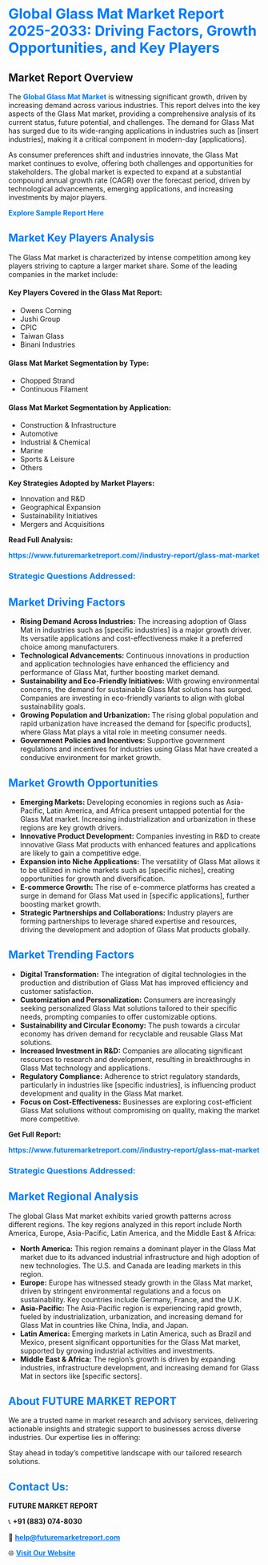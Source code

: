 <h1 style="color: #007BFF;">Global Glass Mat Market Report 2025-2033: Driving Factors, Growth Opportunities, and Key Players</h1>

<section id="overview">
<h2>Market Report Overview</h2>
<p>The <a href="https://www.futuremarketreport.com//industry-report/glass-mat-market" style="color: #007BFF; text-decoration: none;"><strong>Global Glass Mat Market</strong></a> is witnessing significant growth, driven by increasing demand across various industries. This report delves into the key aspects of the Glass Mat market, providing a comprehensive analysis of its current status, future potential, and challenges. The demand for Glass Mat has surged due to its wide-ranging applications in industries such as [insert industries], making it a critical component in modern-day [applications].</p>
<p>As consumer preferences shift and industries innovate, the Glass Mat market continues to evolve, offering both challenges and opportunities for stakeholders. The global market is expected to expand at a substantial compound annual growth rate (CAGR) over the forecast period, driven by technological advancements, emerging applications, and increasing investments by major players.</p>
</section>

<section id="overview">
<p><a href="https://www.futuremarketreport.com//request-sample/reportId=90605" style="color: #007BFF; text-decoration: none;"><strong>Explore Sample Report Here</strong></a></p>
</section>

<section id="key-players">
<h2 style="color: #007BFF;">Market Key Players Analysis</h2>
<p>The Glass Mat market is characterized by intense competition among key players striving to capture a larger market share. Some of the leading companies in the market include:</p>
<h4>Key Players Covered in the Glass Mat Report:</h4>
<ul><li>Owens Corning</li><li>Jushi Group</li><li>CPIC</li><li>Taiwan Glass</li><li>Binani Industries</li></ul>
<h4>Glass Mat Market Segmentation by Type:</h4>
<ul><li>Chopped Strand</li><li>Continuous Filament</li></ul>

<h4>Glass Mat Market Segmentation by Application:</h4>
<ul><li>Construction &amp; Infrastructure</li><li>Automotive</li><li>Industrial &amp; Chemical</li><li>Marine</li><li>Sports &amp; Leisure</li><li>Others</li></ul>
<p><strong>Key Strategies Adopted by Market Players:</strong></p>
<ul>
<li>Innovation and R&D</li>
<li>Geographical Expansion</li>
<li>Sustainability Initiatives</li>
<li>Mergers and Acquisitions</li>
</ul>
</section>

<section>
<p><strong>Read Full Analysis: </strong></p><a href="https://www.futuremarketreport.com//industry-report/glass-mat-market" style="color: #007BFF; text-decoration: none;"><strong>https://www.futuremarketreport.com//industry-report/glass-mat-market</strong></a>
<h3 style="color: #007BFF;">Strategic Questions Addressed:</h3>
</section>

<section id="driving-factors">
<h2 style="color: #007BFF;">Market Driving Factors</h2>
<ul>
<li><strong>Rising Demand Across Industries:</strong> The increasing adoption of Glass Mat in industries such as [specific industries] is a major growth driver. Its versatile applications and cost-effectiveness make it a preferred choice among manufacturers.</li>
<li><strong>Technological Advancements:</strong> Continuous innovations in production and application technologies have enhanced the efficiency and performance of Glass Mat, further boosting market demand.</li>
<li><strong>Sustainability and Eco-Friendly Initiatives:</strong> With growing environmental concerns, the demand for sustainable Glass Mat solutions has surged. Companies are investing in eco-friendly variants to align with global sustainability goals.</li>
<li><strong>Growing Population and Urbanization:</strong> The rising global population and rapid urbanization have increased the demand for [specific products], where Glass Mat plays a vital role in meeting consumer needs.</li>
<li><strong>Government Policies and Incentives:</strong> Supportive government regulations and incentives for industries using Glass Mat have created a conducive environment for market growth.</li>
</ul>
</section>

<section id="growth-opportunities">
<h2 style="color: #007BFF;">Market Growth Opportunities</h2>
<ul>
<li><strong>Emerging Markets:</strong> Developing economies in regions such as Asia-Pacific, Latin America, and Africa present untapped potential for the Glass Mat market. Increasing industrialization and urbanization in these regions are key growth drivers.</li>
<li><strong>Innovative Product Development:</strong> Companies investing in R&D to create innovative Glass Mat products with enhanced features and applications are likely to gain a competitive edge.</li>
<li><strong>Expansion into Niche Applications:</strong> The versatility of Glass Mat allows it to be utilized in niche markets such as [specific niches], creating opportunities for growth and diversification.</li>
<li><strong>E-commerce Growth:</strong> The rise of e-commerce platforms has created a surge in demand for Glass Mat used in [specific applications], further boosting market growth.</li>
<li><strong>Strategic Partnerships and Collaborations:</strong> Industry players are forming partnerships to leverage shared expertise and resources, driving the development and adoption of Glass Mat products globally.</li>
</ul>
</section>

<section id="trending-factors">
<h2 style="color: #007BFF;">Market Trending Factors</h2>
<ul>
<li><strong>Digital Transformation:</strong> The integration of digital technologies in the production and distribution of Glass Mat has improved efficiency and customer satisfaction.</li>
<li><strong>Customization and Personalization:</strong> Consumers are increasingly seeking personalized Glass Mat solutions tailored to their specific needs, prompting companies to offer customizable options.</li>
<li><strong>Sustainability and Circular Economy:</strong> The push towards a circular economy has driven demand for recyclable and reusable Glass Mat solutions.</li>
<li><strong>Increased Investment in R&D:</strong> Companies are allocating significant resources to research and development, resulting in breakthroughs in Glass Mat technology and applications.</li>
<li><strong>Regulatory Compliance:</strong> Adherence to strict regulatory standards, particularly in industries like [specific industries], is influencing product development and quality in the Glass Mat market.</li>
<li><strong>Focus on Cost-Effectiveness:</strong> Businesses are exploring cost-efficient Glass Mat solutions without compromising on quality, making the market more competitive.</li>
</ul>
</section>

<section>
<p><strong>Get Full Report: </strong></p><a href="https://www.futuremarketreport.com//industry-report/glass-mat-market" style="color: #007BFF; text-decoration: none;"><strong>https://www.futuremarketreport.com//industry-report/glass-mat-market</strong></a>
<h3 style="color: #007BFF;">Strategic Questions Addressed:</h3>
</section>


<section id="regional-analysis">
<h2 style="color: #007BFF;">Market Regional Analysis</h2>
<p>The global Glass Mat market exhibits varied growth patterns across different regions. The key regions analyzed in this report include North America, Europe, Asia-Pacific, Latin America, and the Middle East & Africa:</p>
<ul>
<li><strong>North America:</strong> This region remains a dominant player in the Glass Mat market due to its advanced industrial infrastructure and high adoption of new technologies. The U.S. and Canada are leading markets in this region.</li>
<li><strong>Europe:</strong> Europe has witnessed steady growth in the Glass Mat market, driven by stringent environmental regulations and a focus on sustainability. Key countries include Germany, France, and the U.K.</li>
<li><strong>Asia-Pacific:</strong> The Asia-Pacific region is experiencing rapid growth, fueled by industrialization, urbanization, and increasing demand for Glass Mat in countries like China, India, and Japan.</li>
<li><strong>Latin America:</strong> Emerging markets in Latin America, such as Brazil and Mexico, present significant opportunities for the Glass Mat market, supported by growing industrial activities and investments.</li>
<li><strong>Middle East & Africa:</strong> The region’s growth is driven by expanding industries, infrastructure development, and increasing demand for Glass Mat in sectors like [specific sectors].</li>
</ul>
</section>

<footer>
<h2 style="color: #007BFF;">About FUTURE MARKET REPORT</h2>
<p>We are a trusted name in market research and advisory services, delivering actionable insights and strategic support to businesses across diverse industries. Our expertise lies in offering:</p>

<p>Stay ahead in today’s competitive landscape with our tailored research solutions.</p>

<h2 style="color: #007BFF;">Contact Us:</h2>
<p><strong>FUTURE MARKET REPORT</strong></p>
<p>📞 <strong>+91 (883) 074-8030</strong></p>
<p>📧 <strong><a href="mailto:help@futuremarketreport.com" style="color: #007BFF;">help@futuremarketreport.com</a></strong></p>
<p>🌐 <strong><a href="https://www.futuremarketreport.com/" style="color: #007BFF;">Visit Our Website</a></strong></p>
</footer>